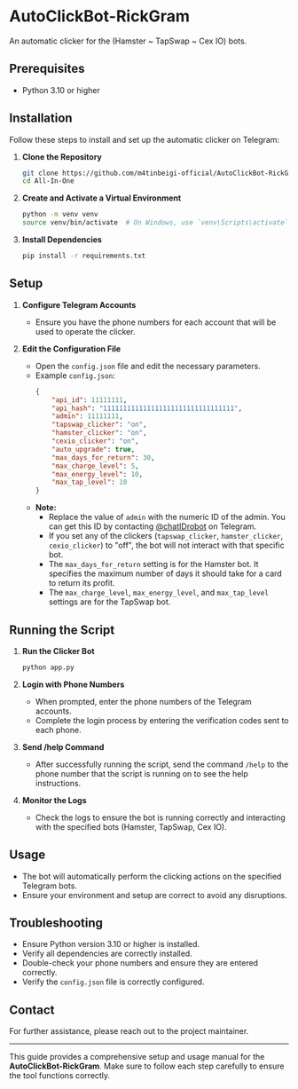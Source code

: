# AutoClickBot-RickGram

An automatic clicker for the (Hamster ~ TapSwap ~ Cex IO) bots.

## Prerequisites

- Python 3.10 or higher

## Installation

Follow these steps to install and set up the automatic clicker on Telegram:

1. **Clone the Repository**
   ```sh
   git clone https://github.com/m4tinbeigi-official/AutoClickBot-RickGram
   cd All-In-One
   ```

2. **Create and Activate a Virtual Environment**
   ```sh
   python -m venv venv
   source venv/bin/activate  # On Windows, use `venv\Scripts\activate`
   ```

3. **Install Dependencies**
   ```sh
   pip install -r requirements.txt
   ```

## Setup

1. **Configure Telegram Accounts**
   - Ensure you have the phone numbers for each account that will be used to operate the clicker.

2. **Edit the Configuration File**
   - Open the `config.json` file and edit the necessary parameters.
   - Example `config.json`:
     ```json
     {
         "api_id": 11111111,
         "api_hash": "111111111111111111111111111111111",
         "admin": 11111111,
         "tapswap_clicker": "on",
         "hamster_clicker": "on",
         "cexio_clicker": "on",
         "auto_upgrade": true,
         "max_days_for_return": 30,
         "max_charge_level": 5,
         "max_energy_level": 10,
         "max_tap_level": 10
     }
     ```
   - **Note:** 
     - Replace the value of `admin` with the numeric ID of the admin. You can get this ID by contacting [@chatIDrobot](https://t.me/chatIDrobot) on Telegram.
     - If you set any of the clickers (`tapswap_clicker`, `hamster_clicker`, `cexio_clicker`) to "off", the bot will not interact with that specific bot.
     - The `max_days_for_return` setting is for the Hamster bot. It specifies the maximum number of days it should take for a card to return its profit.
     - The `max_charge_level`, `max_energy_level`, and `max_tap_level` settings are for the TapSwap bot.

## Running the Script

1. **Run the Clicker Bot**
   ```sh
   python app.py
   ```

2. **Login with Phone Numbers**
   - When prompted, enter the phone numbers of the Telegram accounts.
   - Complete the login process by entering the verification codes sent to each phone.

3. **Send /help Command**
   - After successfully running the script, send the command `/help` to the phone number that the script is running on to see the help instructions.

4. **Monitor the Logs**
   - Check the logs to ensure the bot is running correctly and interacting with the specified bots (Hamster, TapSwap, Cex IO).

## Usage

- The bot will automatically perform the clicking actions on the specified Telegram bots.
- Ensure your environment and setup are correct to avoid any disruptions.

## Troubleshooting

- Ensure Python version 3.10 or higher is installed.
- Verify all dependencies are correctly installed.
- Double-check your phone numbers and ensure they are entered correctly.
- Verify the `config.json` file is correctly configured.

## Contact

For further assistance, please reach out to the project maintainer.

---

This guide provides a comprehensive setup and usage manual for the **AutoClickBot-RickGram**. Make sure to follow each step carefully to ensure the tool functions correctly.
